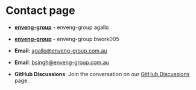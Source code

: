 # Contact page

- **[enveng-group](https://github.com/enveng-group)** - enveng-group agallo

- **[enveng-group](https://github.com/bwork005)** - enveng-group bwork005

- **Email**: [agallo@enveng-group.com.au](mailto:agallo@enveng-group.com.au)
- **Email**: [bsingh@enveng-group.com.au](mailto:bsingh@enveng-group.com.au)

- **GitHub Discussions**: Join the conversation on our [GitHub Discussions](https://github.com/enssol/web-app/discussions) page.
